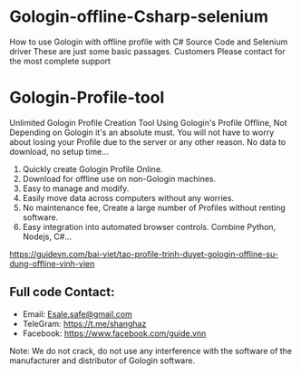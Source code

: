 # Gologin-offline-Csharp-selenium
How to use Gologin with offline profile with C# Source Code and Selenium driver
These are just some basic passages.
Customers Please contact for the most complete support

# Gologin-Profile-tool

Unlimited Gologin Profile Creation Tool
Using Gologin's Profile Offline, Not Depending on Gologin it's an absolute must. You will not have to worry about losing your Profile due to the server or any other reason. No data to download, no setup time...

1. Quickly create Gologin Profile Online.
2. Download for offline use on non-Gologin machines.
3. Easy to manage and modify.
4. Easily move data across computers without any worries.
5. No maintenance fee, Create a large number of Profiles without renting software.
6. Easy integration into automated browser controls. Combine Python, Nodejs, C#...

https://guidevn.com/bai-viet/tao-profile-trinh-duyet-gologin-offline-su-dung-offline-vinh-vien

## Full code Contact:
- Email: Esale.safe@gmail.com
- TeleGram: https://t.me/shanghaz
- Facebook: https://www.facebook.com/guide.vnn

Note: We do not crack, do not use any interference with the software of the manufacturer and distributor of Gologin software.
